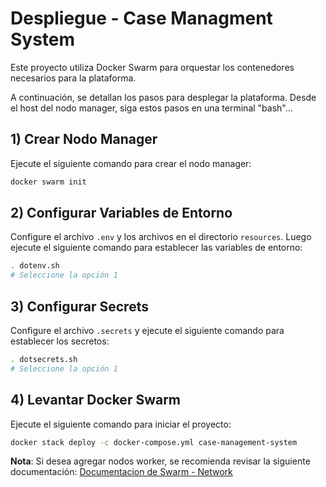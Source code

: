 # Despliegue - Case Managment System
Este proyecto utiliza Docker Swarm para orquestar los contenedores necesarios para la plataforma.

A continuación, se detallan los pasos para desplegar la plataforma. Desde el host del nodo manager, siga estos pasos en una terminal "bash"...

## 1) Crear Nodo Manager
Ejecute el siguiente comando para crear el nodo manager:
```bash
docker swarm init
```

## 2) Configurar Variables de Entorno
Configure el archivo `.env` y los archivos en el directorio `resources`. Luego ejecute el siguiente comando para establecer las variables de entorno:
```bash
. dotenv.sh
# Seleccione la opción 1
```

## 3) Configurar Secrets
Configure el archivo `.secrets` y ejecute el siguiente comando para establecer los secretos:
```bash
. dotsecrets.sh
# Seleccione la opción 1
```

## 4) Levantar Docker Swarm
Ejecute el siguiente comando para iniciar el proyecto:
```bash
docker stack deploy -c docker-compose.yml case-management-system
```

**Nota**: Si desea agregar nodos worker, se recomienda revisar la siguiente documentación:
[Documentacion de Swarm - Network](https://docs.docker.com/engine/swarm/networking/)
